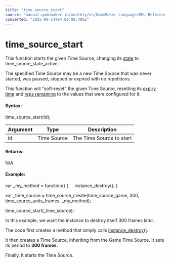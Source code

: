 ```yaml
---
title: "time_source_start"
source: "manual.gamemaker.io/monthly/en/GameMaker_Language/GML_Reference/Time_Sources/time_source_start.htm"
converted: "2025-09-14T04:00:08.406Z"
---
```


# time\_source\_start

This function starts the given Time Source, changing its [state](Time_Source_States.md) to time\_source\_state\_active.

The specified Time Source may be a new Time Source that was never started, was paused, stopped or expired with no repetitions.

This function will "soft-reset" the given Time Source, resetting its [expiry time](time_source_get_time_remaining.md) and [reps remaining](time_source_get_reps_remaining.md) to the values that were configured for it.

#### Syntax:

time\_source\_start(id);

| Argument | Type | Description |
| --- | --- | --- |
| id | Time Source | The Time Source to start |

#### Returns:

N/A

#### Example:

var \_my\_method = function()
{
    instance\_destroy();
}

var \_time\_source = time\_source\_create(time\_source\_game, 300, time\_source\_units\_frames, \_my\_method);

time\_source\_start(\_time\_source);

In this example, we want the instance to destroy itself 300 frames later.

The code first creates a method that simply calls [instance\_destroy()](../Asset_Management/Instances/instance_destroy.md).

It then creates a Time Source, inheriting from the Game Time Source. It sets its period to **300 frames**.

Finally, it starts the Time Source.